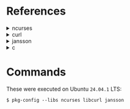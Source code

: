 # References

<details>
    <summary>ncurses</summary>
    <p>https://tldp.org/HOWTO/NCURSES-Programming-HOWTO/init.html</p>
</details>

<details>
    <summary>curl</summary>
    <p>https://everything.curl.dev/libcurl</p>
    <p>https://curl.se/libcurl/c/libcurl-tutorial.html</p>
</details>

<details>
    <summary>jansson</summary>
    <p>https://jansson.readthedocs.io/en/stable/apiref.html</p>
</details>

<details>
    <summary>c</summary>
    <p>https://man7.org/linux/man-pages/man3/atexit.3.html</p>
</details>


# Commands

These were executed on Ubuntu `24.04.1` LTS:

```shell
$ pkg-config --libs ncurses libcurl jansson
```
